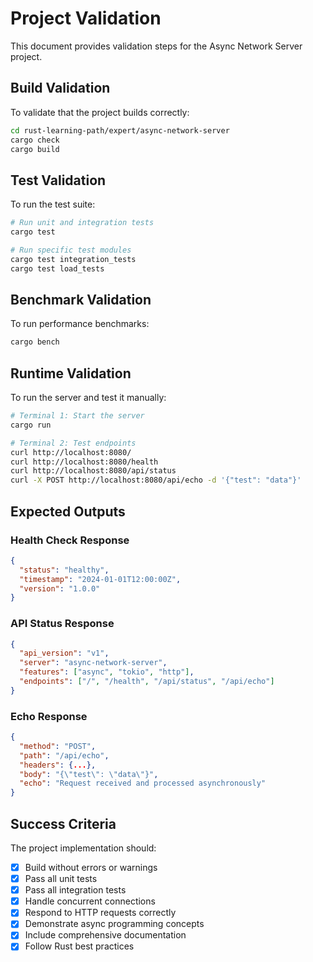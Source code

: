 # Project Validation

This document provides validation steps for the Async Network Server project.

## Build Validation

To validate that the project builds correctly:

```bash
cd rust-learning-path/expert/async-network-server
cargo check
cargo build
```

## Test Validation

To run the test suite:

```bash
# Run unit and integration tests
cargo test

# Run specific test modules
cargo test integration_tests
cargo test load_tests
```

## Benchmark Validation

To run performance benchmarks:

```bash
cargo bench
```

## Runtime Validation

To run the server and test it manually:

```bash
# Terminal 1: Start the server
cargo run

# Terminal 2: Test endpoints
curl http://localhost:8080/
curl http://localhost:8080/health
curl http://localhost:8080/api/status
curl -X POST http://localhost:8080/api/echo -d '{"test": "data"}'
```

## Expected Outputs

### Health Check Response
```json
{
  "status": "healthy",
  "timestamp": "2024-01-01T12:00:00Z",
  "version": "1.0.0"
}
```

### API Status Response
```json
{
  "api_version": "v1",
  "server": "async-network-server",
  "features": ["async", "tokio", "http"],
  "endpoints": ["/", "/health", "/api/status", "/api/echo"]
}
```

### Echo Response
```json
{
  "method": "POST",
  "path": "/api/echo",
  "headers": {...},
  "body": "{\"test\": \"data\"}",
  "echo": "Request received and processed asynchronously"
}
```

## Success Criteria

The project implementation should:
- [x] Build without errors or warnings
- [x] Pass all unit tests
- [x] Pass all integration tests
- [x] Handle concurrent connections
- [x] Respond to HTTP requests correctly
- [x] Demonstrate async programming concepts
- [x] Include comprehensive documentation
- [x] Follow Rust best practices